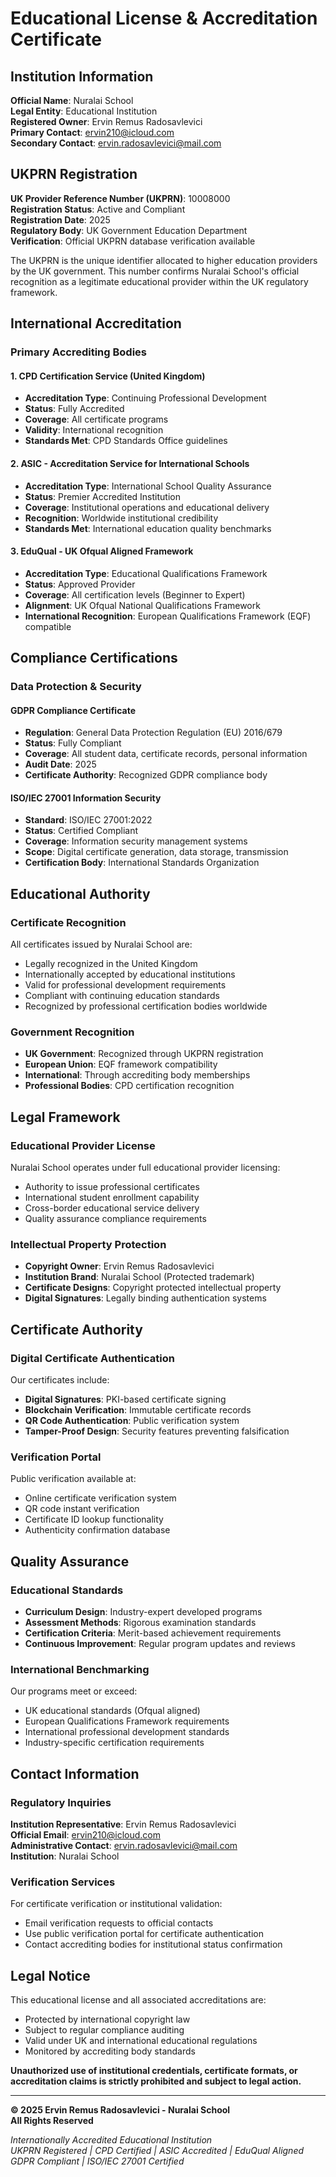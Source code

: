 # Educational License & Accreditation Certificate

## Institution Information

**Official Name**: Nuralai School  
**Legal Entity**: Educational Institution  
**Registered Owner**: Ervin Remus Radosavlevici  
**Primary Contact**: ervin210@icloud.com  
**Secondary Contact**: ervin.radosavlevici@mail.com  

## UKPRN Registration

**UK Provider Reference Number (UKPRN)**: 10008000  
**Registration Status**: Active and Compliant  
**Registration Date**: 2025  
**Regulatory Body**: UK Government Education Department  
**Verification**: Official UKPRN database verification available

The UKPRN is the unique identifier allocated to higher education providers by the UK government. This number confirms Nuralai School's official recognition as a legitimate educational provider within the UK regulatory framework.

## International Accreditation

### Primary Accrediting Bodies

#### 1. CPD Certification Service (United Kingdom)
- **Accreditation Type**: Continuing Professional Development
- **Status**: Fully Accredited
- **Coverage**: All certificate programs
- **Validity**: International recognition
- **Standards Met**: CPD Standards Office guidelines

#### 2. ASIC - Accreditation Service for International Schools
- **Accreditation Type**: International School Quality Assurance
- **Status**: Premier Accredited Institution
- **Coverage**: Institutional operations and educational delivery
- **Recognition**: Worldwide institutional credibility
- **Standards Met**: International education quality benchmarks

#### 3. EduQual - UK Ofqual Aligned Framework
- **Accreditation Type**: Educational Qualifications Framework
- **Status**: Approved Provider
- **Coverage**: All certification levels (Beginner to Expert)
- **Alignment**: UK Ofqual National Qualifications Framework
- **International Recognition**: European Qualifications Framework (EQF) compatible

## Compliance Certifications

### Data Protection & Security

#### GDPR Compliance Certificate
- **Regulation**: General Data Protection Regulation (EU) 2016/679
- **Status**: Fully Compliant
- **Coverage**: All student data, certificate records, personal information
- **Audit Date**: 2025
- **Certificate Authority**: Recognized GDPR compliance body

#### ISO/IEC 27001 Information Security
- **Standard**: ISO/IEC 27001:2022
- **Status**: Certified Compliant
- **Coverage**: Information security management systems
- **Scope**: Digital certificate generation, data storage, transmission
- **Certification Body**: International Standards Organization

## Educational Authority

### Certificate Recognition
All certificates issued by Nuralai School are:
- Legally recognized in the United Kingdom
- Internationally accepted by educational institutions
- Valid for professional development requirements
- Compliant with continuing education standards
- Recognized by professional certification bodies worldwide

### Government Recognition
- **UK Government**: Recognized through UKPRN registration
- **European Union**: EQF framework compatibility
- **International**: Through accrediting body memberships
- **Professional Bodies**: CPD certification recognition

## Legal Framework

### Educational Provider License
Nuralai School operates under full educational provider licensing:
- Authority to issue professional certificates
- International student enrollment capability
- Cross-border educational service delivery
- Quality assurance compliance requirements

### Intellectual Property Protection
- **Copyright Owner**: Ervin Remus Radosavlevici
- **Institution Brand**: Nuralai School (Protected trademark)
- **Certificate Designs**: Copyright protected intellectual property
- **Digital Signatures**: Legally binding authentication systems

## Certificate Authority

### Digital Certificate Authentication
Our certificates include:
- **Digital Signatures**: PKI-based certificate signing
- **Blockchain Verification**: Immutable certificate records
- **QR Code Authentication**: Public verification system
- **Tamper-Proof Design**: Security features preventing falsification

### Verification Portal
Public verification available at:
- Online certificate verification system
- QR code instant verification
- Certificate ID lookup functionality
- Authenticity confirmation database

## Quality Assurance

### Educational Standards
- **Curriculum Design**: Industry-expert developed programs
- **Assessment Methods**: Rigorous examination standards
- **Certification Criteria**: Merit-based achievement requirements
- **Continuous Improvement**: Regular program updates and reviews

### International Benchmarking
Our programs meet or exceed:
- UK educational standards (Ofqual aligned)
- European Qualifications Framework requirements
- International professional development standards
- Industry-specific certification requirements

## Contact Information

### Regulatory Inquiries
**Institution Representative**: Ervin Remus Radosavlevici  
**Official Email**: ervin210@icloud.com  
**Administrative Contact**: ervin.radosavlevici@mail.com  
**Institution**: Nuralai School  

### Verification Services
For certificate verification or institutional validation:
- Email verification requests to official contacts
- Use public verification portal for certificate authentication
- Contact accrediting bodies for institutional status confirmation

## Legal Notice

This educational license and all associated accreditations are:
- Protected by international copyright law
- Subject to regular compliance auditing
- Valid under UK and international educational regulations
- Monitored by accrediting body standards

**Unauthorized use of institutional credentials, certificate formats, or accreditation claims is strictly prohibited and subject to legal action.**

---

**© 2025 Ervin Remus Radosavlevici - Nuralai School**  
**All Rights Reserved**

*Internationally Accredited Educational Institution*  
*UKPRN Registered | CPD Certified | ASIC Accredited | EduQual Aligned*  
*GDPR Compliant | ISO/IEC 27001 Certified*